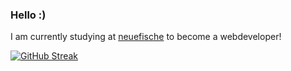 ### Hello :) 
I am currently studying at <a href=https://www.neuefische.de/weiterbildung/web-development>neuefische<a/> to become a webdeveloper!
  
[![GitHub Streak](https://github-readme-streak-stats.herokuapp.com/?user=LolaMaria)](https://git.io/streak-stats)
